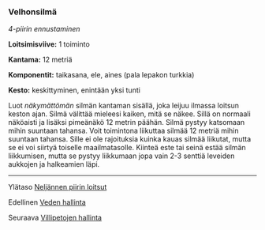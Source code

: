 ### Velhonsilmä

*4-piirin ennustaminen*

**Loitsimisviive:** 1 toiminto

**Kantama:** 12 metriä

**Komponentit:** taikasana, ele, aines (pala lepakon turkkia)

**Kesto:** keskittyminen, enintään yksi tunti

Luot *näkymättömän* silmän kantaman sisällä, joka leijuu ilmassa loitsun keston ajan. Silmä välittää mieleesi kaiken, mitä se näkee. Sillä on normaali näköaisti ja lisäksi pimeänäkö 12 metrin päähän. Silmä pystyy katsomaan mihin suuntaan tahansa. Voit toimintona liikuttaa silmää 12 metriä mihin suuntaan tahansa. Sille ei ole rajoituksia kuinka kauas silmää liikutat, mutta se ei voi siirtyä toiselle maailmatasolle. Kiinteä este tai seinä estää silmän liikkumisen, mutta se pystyy liikkumaan jopa vain 2-3 senttiä leveiden aukkojen ja halkeamien läpi.

----

Ylätaso [Neljännen piirin loitsut](4_piirin_loitsut.md)

Edellinen [Veden hallinta](Veden_hallinta.md)

Seuraava [Villipetojen hallinta](Villipetojen_hallinta.md)
